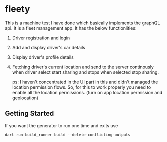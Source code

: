 # fleety

This is a machine test I have done which basically implements the graphQL api. It is a fleet management app.
It has the below functionlities:
1. Driver registration and login
2. Add and display driver's car details
3. Display driver's profile details
4. Fetching driver's current location and send to the server continously when driver select start sharing and stops when selected stop sharing.


   ps: I haven't concentrated in the UI part in this and didn't managed the location permission flows. So, for this to work properly you need to enable all the location permissions. (turn on app location permission and geolocation)

## Getting Started

If you want the generator to run one time and exits use
```
dart run build_runner build --delete-conflicting-outputs
```
